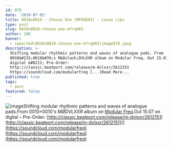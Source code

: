 ```yaml
---
id: 878
date: '2019-07-02'
title: 0010x0010 - Choose One (MFRQ003) - Loose Lips
type: post
slug: 0010x0010-choose-one-mfrq003
author: 100
banner:
  - imported\0010x0010-choose-one-mfrq003\image878.jpeg
description: >-
  Shifting modular rhythmic patterns and waves of analogue pads. From
  0010&#215;0010&#39;s M&Oslash;DVLXXR album on Modular Freq. Out 15.07 on
  digital &#8211; Pre-Order:
  http://classic.beatport.com/release/m-dvlxxr/2612151
  https://soundcloud.com/modularfreq [...]Read More...
published: true
tags:
  - post
featured: false
---
```

![image](../imported\0010x0010-choose-one-mfrq003\image878.jpeg)Shifting modular rhythmic patterns and waves of analogue pads.From 0010×0010's _MØDVLXXR_ album on [Modular Freq](https://www.modularfreq.com/).Out 15.07 on digital – Pre-Order: [](http://classic.beatport.com/release/m-dvlxxr/2612151)[http://classic.beatport.com/release/m-dvlxxr/2612151](http://classic.beatport.com/release/m-dvlxxr/2612151)[](https://soundcloud.com/modularfreq)[https://soundcloud.com/modularfreq](https://soundcloud.com/modularfreq)